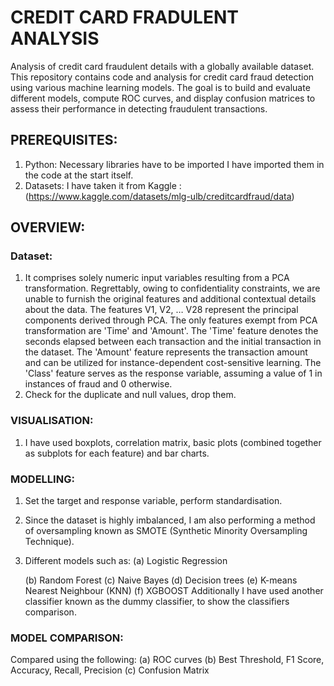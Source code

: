 # CREDIT CARD FRADULENT ANALYSIS 

Analysis of credit card fraudulent details with a globally available dataset. This repository contains code and analysis for credit card fraud detection using various machine learning models. The goal is to build and evaluate different models, compute ROC curves, and display confusion matrices to assess their performance in detecting fraudulent transactions. 

## PREREQUISITES:

1. Python:
   Necessary libraries have to be imported I have imported them in the code at the start itself. 
2. Datasets: I have taken it from Kaggle : (https://www.kaggle.com/datasets/mlg-ulb/creditcardfraud/data)

## OVERVIEW:

### Dataset:
1. It comprises solely numeric input variables resulting from a PCA transformation. Regrettably, owing to confidentiality constraints, we are unable to furnish the original features and additional contextual details about the data. The features V1, V2, … V28 represent the principal components derived through PCA. The only features exempt from PCA transformation are 'Time' and 'Amount'. The 'Time' feature denotes the seconds elapsed between each transaction and the initial transaction in the dataset. The 'Amount' feature represents the transaction amount and can be utilized for instance-dependent cost-sensitive learning. The 'Class' feature serves as the response variable, assuming a value of 1 in instances of fraud and 0 otherwise.
2. Check for the duplicate and null values, drop them.


### VISUALISATION:

1. I have used boxplots, correlation matrix, basic plots (combined together as subplots for each feature)
 and bar charts.

 ### MODELLING:

1. Set the target and response variable, perform standardisation.
2. Since the dataset is highly imbalanced, I am also performing a method of oversampling known as SMOTE (Synthetic Minority Oversampling Technique).
3. Different models such as:
   (a) Logistic Regression


   (b) Random Forest
   (c) Naive Bayes
   (d) Decision trees
   (e) K-means Nearest Neighbour (KNN)
   (f) XGBOOST
Additionally I have used another classifier known as the dummy classifier, to show the classifiers comparison.

### MODEL COMPARISON:

Compared using the following:
(a) ROC curves 
(b) Best Threshold, F1 Score,	Accuracy,	Recall,	Precision
(c) Confusion Matrix 
